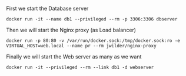 First we start the Database server

`docker run -it --name db1 --privileged --rm -p 3306:3306 dbserver`

Then we will start the Nginx proxy (as Load balancer)

`docker run -p 80:80 -v /var/run/docker.sock:/tmp/docker.sock:ro -e VIRTUAL_HOST=web.local --name pr --rm jwilder/nginx-proxy`

Finally we will start the Web server as many as we want

`docker run -it --privileged --rm --link db1 -d webserver`
